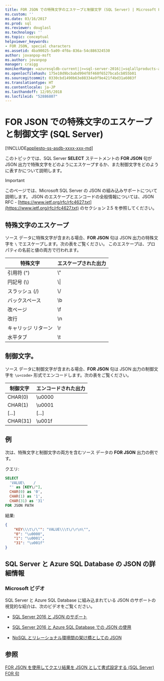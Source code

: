```yaml
---
title: FOR JSON での特殊文字のエスケープと制御文字 (SQL Server) | Microsoft Docs
ms.custom: ''
ms.date: 03/16/2017
ms.prod: sql
ms.reviewer: douglasl
ms.technology: ''
ms.topic: conceptual
helpviewer_keywords:
- FOR JSON, special characters
ms.assetid: 4ba90025-5a09-4f0a-836a-54c886324530
author: jovanpop-msft
ms.author: jovanpop
manager: craigg
monikerRange: =azuresqldb-current||>=sql-server-2016||=sqlallproducts-allversions||>=sql-server-linux-2017||=azuresqldb-mi-current
ms.openlocfilehash: 175e10d9bcbabd994f8f460f6527bca5cb055b01
ms.sourcegitcommit: 0330cbd1490b63e88334a9f9e421f4bd31a6083f
ms.translationtype: HT
ms.contentlocale: ja-JP
ms.lasthandoff: 12/05/2018
ms.locfileid: "52886807"
---
```

# <a name="how-for-json-escapes-special-characters-and-control-characters-sql-server"></a>FOR JSON での特殊文字のエスケープと制御文字 (SQL Server)
[!INCLUDE[appliesto-ss-asdb-xxxx-xxx-md](../../includes/appliesto-ss-asdb-xxxx-xxx-md.md)]

  このトピックでは、SQL Server **SELECT** ステートメントの **FOR JSON** 句が JSON 出力で特殊文字をどのようにエスケープするか、また制御文字をどのように表すかについて説明します。  

> [!IMPORTANT]
> このページでは、Microsoft SQL Server の JSON の組み込みサポートについて説明します。 JSON のエスケープとエンコードの全般情報については、JSON RFC - [https://www.ietf.org/rfc/rfc4627.txt](https://www.ietf.org/rfc/rfc4627.txt) のセクション 2.5 を参照してください。

## <a name="escaping-of-special-characters"></a>特殊文字のエスケープ  
ソース データに特殊文字が含まれる場合、**FOR JSON** 句は JSON 出力の特殊文字を `\` でエスケープします。次の表をご覧ください。 このエスケープは、プロパティの名前と値の両方で行われます。  
  
|**特殊文字**|**エスケープされた出力**|  
|---------------------------|--------------------------|  
|引用符 (")|\\"|  
|円記号 (\\)|\\\|  
|スラッシュ (/)|\\/|  
|バックスペース|\b|  
|改ページ|\f|  
|改行|\n|  
|キャリッジ リターン|\r|  
|水平タブ|\t|  
  
## <a name="control-characters"></a>制御文字。  
ソース データに制御文字が含まれる場合、**FOR JSON** 句は JSON 出力の制御文字を `\u<code>` 形式でエンコードします。次の表をご覧ください。  
  
|**制御文字**|**エンコードされた出力**|  
|---------------------------|--------------------------|  
|CHAR(0)|\u0000|  
|CHAR(1)|\u0001|  
|[...]|[...]|  
|CHAR(31)|\u001f|  
  
## <a name="example"></a>例  
 次は、特殊文字と制御文字の両方を含むソース データの **FOR JSON** 出力の例です。  
  
 クエリ:  
  
```sql  
SELECT  
  'VALUE\    /  
  "' as [KEY\/"],  
  CHAR(0) as '0',  
  CHAR(1) as '1',  
  CHAR(31) as '31'  
FOR JSON PATH  
```  
  
 結果:  
  
```json  
{
    "KEY\\\t\/\"": "VALUE\\\t\/\r\n\"",
    "0": "\u0000",
    "1": "\u0001",
    "31": "\u001f"
}
```  

## <a name="learn-more-about-json-in-sql-server-and-azure-sql-database"></a>SQL Server と Azure SQL Database の JSON の詳細情報  
  
### <a name="microsoft-videos"></a>Microsoft ビデオ

SQL Server と Azure SQL Database に組み込まれている JSON のサポートの視覚的な紹介は、次のビデオをご覧ください。

-   [SQL Server 2016 と JSON のサポート](https://channel9.msdn.com/Shows/Data-Exposed/SQL-Server-2016-and-JSON-Support)

-   [SQL Server 2016 と Azure SQL Database での JSON の使用](https://channel9.msdn.com/Shows/Data-Exposed/Using-JSON-in-SQL-Server-2016-and-Azure-SQL-Database)

-   [NoSQL とリレーショナル環境間の架け橋としての JSON](https://channel9.msdn.com/events/DataDriven/SQLServer2016/JSON-as-a-bridge-betwen-NoSQL-and-relational-worlds)
  
## <a name="see-also"></a>参照  
 [FOR JSON を使用してクエリ結果を JSON として書式設定する &#40;SQL Server&#41;](../../relational-databases/json/format-query-results-as-json-with-for-json-sql-server.md)  
[FOR 句](../../t-sql/queries/select-for-clause-transact-sql.md)
